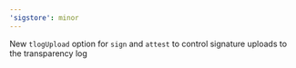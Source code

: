 ```yaml
---
'sigstore': minor
---
```


New `tlogUpload` option for `sign` and `attest` to control signature uploads to the transparency log
